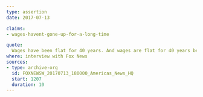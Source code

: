 ```yaml
---
type: assertion
date: 2017-07-13

claims:
- wages-havent-gone-up-for-a-long-time

quote:
  Wages have been flat for 40 years. And wages are flat for 40 years because productivity has been about flat to zero for 40 years.
where: interview with Fox News
sources:
- type: archive-org
  id: FOXNEWSW_20170713_180000_Americas_News_HQ
  start: 1207
  duration: 10
---
```

